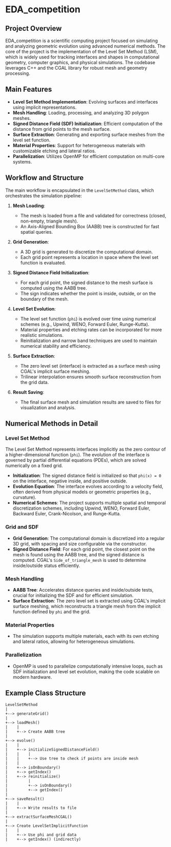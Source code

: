 # EDA_competition

## Project Overview

EDA_competition is a scientific computing project focused on simulating and analyzing geometric evolution using advanced numerical methods. The core of the project is the implementation of the Level Set Method (LSM), which is widely used for tracking interfaces and shapes in computational geometry, computer graphics, and physical simulations. The codebase leverages C++ and the CGAL library for robust mesh and geometry processing.

## Main Features

- **Level Set Method Implementation**: Evolving surfaces and interfaces using implicit representations.
- **Mesh Handling**: Loading, processing, and analyzing 3D polygon meshes.
- **Signed Distance Field (SDF) Initialization**: Efficient computation of the distance from grid points to the mesh surface.
- **Surface Extraction**: Generating and exporting surface meshes from the level set function.
- **Material Properties**: Support for heterogeneous materials with customizable etching and lateral ratios.
- **Parallelization**: Utilizes OpenMP for efficient computation on multi-core systems.

## Workflow and Structure

The main workflow is encapsulated in the `LevelSetMethod` class, which orchestrates the simulation pipeline:

1. **Mesh Loading**: 
   - The mesh is loaded from a file and validated for correctness (closed, non-empty, triangle mesh).
   - An Axis-Aligned Bounding Box (AABB) tree is constructed for fast spatial queries.

2. **Grid Generation**:
   - A 3D grid is generated to discretize the computational domain.
   - Each grid point represents a location in space where the level set function is evaluated.

3. **Signed Distance Field Initialization**:
   - For each grid point, the signed distance to the mesh surface is computed using the AABB tree.
   - The sign indicates whether the point is inside, outside, or on the boundary of the mesh.

4. **Level Set Evolution**:
   - The level set function (`phi`) is evolved over time using numerical schemes (e.g., Upwind, WENO, Forward Euler, Runge-Kutta).
   - Material properties and etching rates can be incorporated for more realistic simulations.
   - Reinitialization and narrow band techniques are used to maintain numerical stability and efficiency.

5. **Surface Extraction**:
   - The zero level set (interface) is extracted as a surface mesh using CGAL's implicit surface meshing.
   - Trilinear interpolation ensures smooth surface reconstruction from the grid data.

6. **Result Saving**:
   - The final surface mesh and simulation results are saved to files for visualization and analysis.

## Numerical Methods in Detail

### Level Set Method

The Level Set Method represents interfaces implicitly as the zero contour of a higher-dimensional function (`phi`). The evolution of the interface is governed by partial differential equations (PDEs), which are solved numerically on a fixed grid.

- **Initialization**: The signed distance field is initialized so that `phi(x) = 0` on the interface, negative inside, and positive outside.
- **Evolution Equation**: The interface evolves according to a velocity field, often derived from physical models or geometric properties (e.g., curvature).
- **Numerical Schemes**: The project supports multiple spatial and temporal discretization schemes, including Upwind, WENO, Forward Euler, Backward Euler, Crank-Nicolson, and Runge-Kutta.

### Grid and SDF

- **Grid Generation**: The computational domain is discretized into a regular 3D grid, with spacing and size configurable via the constructor.
- **Signed Distance Field**: For each grid point, the closest point on the mesh is found using the AABB tree, and the signed distance is computed. CGAL's `Side_of_triangle_mesh` is used to determine inside/outside status efficiently.

### Mesh Handling

- **AABB Tree**: Accelerates distance queries and inside/outside tests, crucial for initializing the SDF and for efficient simulation.
- **Surface Extraction**: The zero level set is extracted using CGAL's implicit surface meshing, which reconstructs a triangle mesh from the implicit function defined by `phi` and the grid.

### Material Properties

- The simulation supports multiple materials, each with its own etching and lateral ratios, allowing for heterogeneous simulations.

### Parallelization

- OpenMP is used to parallelize computationally intensive loops, such as SDF initialization and level set evolution, making the code scalable on modern hardware.

## Example Class Structure

```
LevelSetMethod
|
+--> generateGrid()
|
+--> loadMesh()
|    |
|    +--> Create AABB tree
|
+--> evolve()
|    |
|    +--> initializeSignedDistanceField()
|    |    |
|    |    +--> Use tree to check if points are inside mesh
|    |
|    +--> isOnBoundary()
|    +--> getIndex()
|    +--> reinitialize()
|         |
|         +--> isOnBoundary()
|         +--> getIndex()
|
+--> saveResult()
|    |
|    +--> Write results to file
|
+--> extractSurfaceMeshCGAL()
|
+--> Create LevelSetImplicitFunction
|    |
|    +--> Use phi and grid data
|    +--> getIndex() (indirectly)
```